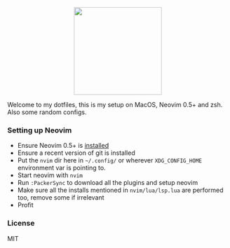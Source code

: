 <div align="center">
  <img src="https://neovim.io/logos/neovim-mark-flat.png" width=200 />
</div>

Welcome to my dotfiles, this is my setup on MacOS, Neovim 0.5+ and zsh. Also some random configs.

### Setting up Neovim
- Ensure Neovim 0.5+ is [installed](https://github.com/neovim/neovim/wiki/Installing-Neovim)
- Ensure a recent version of git is installed
- Put the `nvim` dir here in `~/.config/` or wherever `XDG_CONFIG_HOME` environment var is pointing to.
- Start neovim with `nvim`
- Run `:PackerSync` to download all the plugins and setup neovim
- Make sure all the installs mentioned in `nvim/lua/lsp.lua` are performed too, remove some if irrelevant
- Profit

### License
MIT
